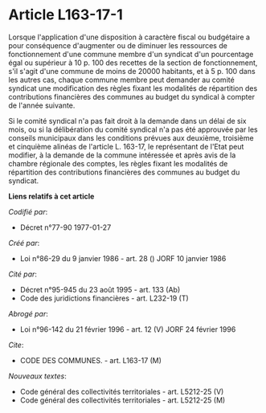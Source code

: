 # Article L163-17-1

Lorsque l'application d'une disposition à caractère fiscal ou budgétaire a pour conséquence d'augmenter ou de diminuer les
ressources de fonctionnement d'une commune membre d'un syndicat d'un pourcentage égal ou supérieur à 10 p. 100 des recettes
de la section de fonctionnement, s'il s'agit d'une commune de moins de 20000 habitants, et à 5 p. 100 dans les autres cas,
chaque commune membre peut demander au comité syndicat une modification des règles fixant les modalités de répartition des
contributions financières des communes au budget du syndical à compter de l'année suivante.

Si le comité syndical n'a pas fait droit à la demande dans un délai de six mois, ou si la délibération du comité syndical n'a
pas été approuvée par les conseils municipaux dans les conditions prévues aux deuxième, troisième et cinquième alinéas de
l'article L. 163-17, le représentant de l'Etat peut modifier, à la demande de la commune intéressée et après avis de la
chambre régionale des comptes, les règles fixant les modalités de répartition des contributions financières des communes au
budget du syndicat.

**Liens relatifs à cet article**

_Codifié par_:

  - Décret n°77-90 1977-01-27

_Créé par_:

  - Loi n°86-29 du 9 janvier 1986 - art. 28 () JORF 10 janvier 1986

_Cité par_:

  - Décret n°95-945 du 23 août 1995 - art. 133 (Ab)
  - Code des juridictions financières - art. L232-19 (T)

_Abrogé par_:

  - Loi n°96-142 du 21 février 1996 - art. 12 (V) JORF 24 février 1996

_Cite_:

  - CODE DES COMMUNES. - art. L163-17 (M)

_Nouveaux textes_:

  - Code général des collectivités territoriales - art. L5212-25 (V)
  - Code général des collectivités territoriales - art. L5212-25 (M)
